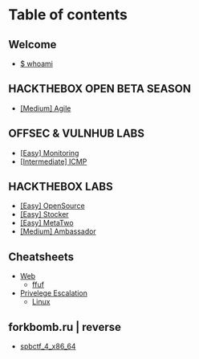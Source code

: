 # Table of contents

## Welcome

* [$ whoami](README.md)

## HACKTHEBOX OPEN BETA SEASON&#x20;

* [\[Medium\] Agile](hackthebox-open-beta-season/medium-agile.md)

## OFFSEC & VULNHUB LABS

* [\[Easy\] Monitoring](offsec-and-vulnhub-labs/easy-monitoring.md)
* [\[Intermediate\] ICMP](offsec-and-vulnhub-labs/intermediate-icmp.md)

## HACKTHEBOX LABS

* [\[Easy\] OpenSource](hackthebox-labs/easy-opensource.md)
* [\[Easy\] Stocker](hackthebox-labs/easy-stocker.md)
* [\[Easy\] MetaTwo](hackthebox-labs/easy-metatwo.md)
* [\[Medium\] Ambassador](hackthebox-labs/medium-ambassador.md)

## Cheatsheets

* [Web](cheatsheets/web/README.md)
  * [ffuf](cheatsheets/web/ffuf.md)
* [Privelege Escalation](cheatsheets/privelege-escalation/README.md)
  * [Linux](cheatsheets/privelege-escalation/linux.md)

## forkbomb.ru | reverse

* [spbctf\_4\_x86\_64](forkbomb.ru-or-reverse/spbctf\_4\_x86\_64.md)
